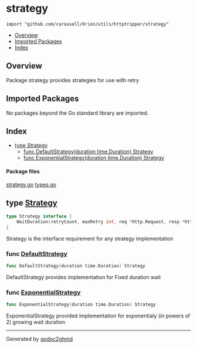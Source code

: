 # strategy
`import "github.com/carousell/Orion/utils/httptripper/strategy"`

* [Overview](#pkg-overview)
* [Imported Packages](#pkg-imports)
* [Index](#pkg-index)

## <a name="pkg-overview">Overview</a>
Package strategy provides strategies for use with retry

## <a name="pkg-imports">Imported Packages</a>

No packages beyond the Go standard library are imported.

## <a name="pkg-index">Index</a>
* [type Strategy](#Strategy)
  * [func DefaultStrategy(duration time.Duration) Strategy](#DefaultStrategy)
  * [func ExponentialStrategy(duration time.Duration) Strategy](#ExponentialStrategy)

#### <a name="pkg-files">Package files</a>
[strategy.go](./strategy.go) [types.go](./types.go) 

## <a name="Strategy">type</a> [Strategy](./types.go#L9-L11)
``` go
type Strategy interface {
    WaitDuration(retryCount, maxRetry int, req *http.Request, resp *http.Response, err error) time.Duration
}
```
Strategy is the interface requirement for any strategy implementation

### <a name="DefaultStrategy">func</a> [DefaultStrategy](./strategy.go#L31)
``` go
func DefaultStrategy(duration time.Duration) Strategy
```
DefaultStrategy provides implementation for Fixed duration wait

### <a name="ExponentialStrategy">func</a> [ExponentialStrategy](./strategy.go#L39)
``` go
func ExponentialStrategy(duration time.Duration) Strategy
```
ExponentialStrategy provided implementation for exponentialy (in powers of 2) growing wait duration

- - -
Generated by [godoc2ghmd](https://github.com/GandalfUK/godoc2ghmd)
